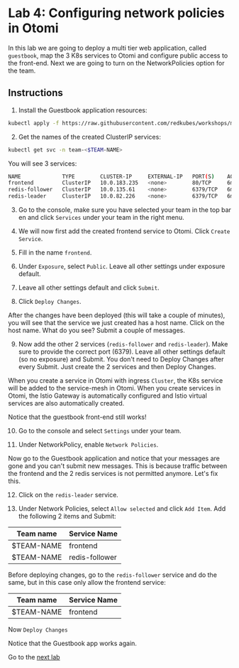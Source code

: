 # Lab 4: Configuring network policies in Otomi

In this lab we are going to deploy a multi tier web application, called `guestbook`, map the 3 K8s services to Otomi and configure public access to the front-end. Next we are going to turn on the NetworkPolicies option for the team.

## Instructions

1. Install the Guestbook application resources:

```bash
kubectl apply -f https://raw.githubusercontent.com/redkubes/workshops/main/netpol/manifests/guestbook.yaml -n team-$TEAM-NAME
```

2. Get the names of the created ClusterIP services:

```bash
kubectl get svc -n team-<$TEAM-NAME>
```

You will see 3 services:

```bash
NAME             TYPE        CLUSTER-IP     EXTERNAL-IP   PORT(S)    AGE
frontend         ClusterIP   10.0.183.235   <none>        80/TCP     6m44s
redis-follower   ClusterIP   10.0.135.61    <none>        6379/TCP   6m44s
redis-leader     ClusterIP   10.0.82.226    <none>        6379/TCP   6m44s
```

3. Go to the console, make sure you have selected your team in the top bar en and click `Services` under your team in the right menu.

4. We will now first add the created frontend service to Otomi. Click `Create Service`.

5. Fill in the name `frontend`.

6. Under `Exposure`, select `Public`. Leave all other settings under exposure default.

7. Leave all other settings default and click `Submit`.

8. Click `Deploy Changes`.

After the changes have been deployed (this will take a couple of minutes), you will see that the service we just created has a host name. Click on the host name. What do you see? Submit a couple of messages.

9. Now add the other 2 services (`redis-follower` and `redis-leader`). Make sure to provide the correct port (6379). Leave all other settings default (so no exposure) and Submit. You don't need to Deploy Changes after every Submit. Just create the 2 services and then Deploy Changes.

When you create a service in Otomi with ingress `Cluster`, the K8s service will be added to the service-mesh in Otomi. When you create services in Otomi, the Istio Gateway is automatically configured and Istio virtual services are also automatically created.

Notice that the guestbook front-end still works!

10. Go to the console and select `Settings` under your team.

11. Under NetworkPolicy, enable `Network Policies`.

Now go to the Guestbook application and notice that your messages are gone and you can't submit new messages. This is because traffic between the frontend and the 2 redis services is not permitted anymore. Let's fix this.

12. Click on the `redis-leader` service.

13. Under Network Policies, select `Allow selected` and click `Add Item`. Add the following 2 items and Submit:

| Team name   | Service Name |
| ----------- | ------------ |
| $TEAM-NAME   | frontend     |
| $TEAM-NAME   | redis-follower |

Before deploying changes, go to the `redis-follower` service and do the same, but in this case only allow the frontend service:

| Team name   | Service Name |
| ----------- | ------------ |
| $TEAM-NAME   | frontend |

Now `Deploy Changes`

Notice that the Guestbook app works again.


Go to the [next lab](../5_activate_apps/README.md)
